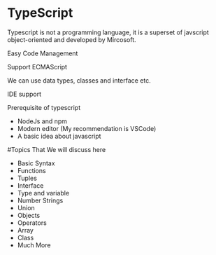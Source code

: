 # TypeScript

Typescript is not a programming language, it is a superset of javscript object-oriented and developed by Mircosoft.

Easy Code Management

Support ECMAScript

We can use data types, classes and interface etc.

IDE support

Prerequisite of typescript

- NodeJs and npm
- Modern editor (My recommendation is VSCode)
- A basic idea about javascript

#Topics That We will discuss here

- Basic Syntax
- Functions
- Tuples
- Interface
- Type and variable
- Number Strings
- Union 
- Objects
- Operators 
- Array 
- Class 
- Much More

